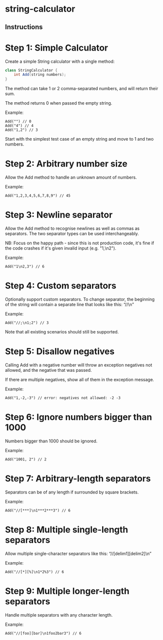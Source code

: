 # string-calculator

## Instructions
# Step 1: Simple Calculator
Create a simple String calculator with a single method:

```Java
class StringCalculator {
    int Add(string numbers);
}
```

The method can take 1 or 2 comma-separated numbers, and will return their sum.

The method returns 0 when passed the empty string.

Example:
```
Add("") // 0
Add("4") // 4
Add("1,2") // 3
```
Start with the simplest test case of an empty string and move to 1 and two numbers.

# Step 2: Arbitrary number size
Allow the Add method to handle an unknown amount of numbers.

Example:
```
Add("1,2,3,4,5,6,7,8,9") // 45
```

# Step 3: Newline separator
Allow the Add method to recognise newlines as well as commas as separators. The two separator types can be used interchangeably.

NB: Focus on the happy path - since this is not production code, it's fine if the code crashes if it's given invalid input (e.g. "1,\n2").

Example:
```
Add("1\n2,3") // 6
```

# Step 4: Custom separators
Optionally support custom separators. To change separator, the beginning of the string will contain a separate line that looks like this: “//<separator>\n<numbers>”

Example:
```
Add("//;\n1;2") // 3
```

Note that all existing scenarios should still be supported.

# Step 5: Disallow negatives
Calling Add with a negative number will throw an exception negatives not allowed, and the negative that was passed.

If there are multiple negatives, show all of them in the exception message.

Example:
```
Add("1,-2,-3") // error: negatives not allowed: -2 -3
```

# Step 6: Ignore numbers bigger than 1000
Numbers bigger than 1000 should be ignored.

Example:
```
Add("1001, 2") // 2
```

# Step 7: Arbitrary-length separators
Separators can be of any length if surrounded by square brackets.

Example:
```
Add("//[***]\n1***2***3") // 6
```

# Step 8: Multiple single-length separators
Allow multiple single-character separators like this: “//[delim1][delim2]\n”

Example:
```
Add("//[*][%]\n1*2%3") // 6
```

# Step 9: Multiple longer-length separators
Handle multiple separators with any character length.

Example:
```
Add("//[foo][bar]\n1foo2bar3") // 6
```
